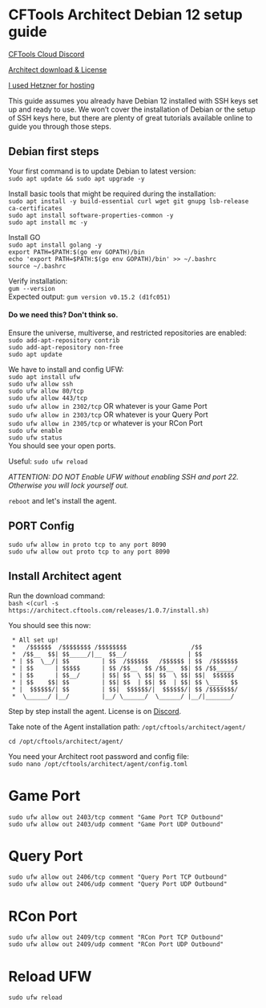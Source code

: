 # CFTools Architect Debian 12 setup guide

[CFTools Cloud Discord](https://discord.com/invite/k7Zdw6cXSH)

[Architect download & License](https://discord.com/channels/373098389174484992/1312066884467953775)

[I used Hetzner for hosting](https://www.hetzner.com/)

This guide assumes you already have Debian 12 installed
with SSH keys set up and ready to use. We won’t cover
the installation of Debian or the setup of SSH keys here,
but there are plenty of great tutorials available online
to guide you through those steps.


## Debian first steps

Your first command is to update Debian to latest version:\
`sudo apt update && sudo apt upgrade -y`

Install basic tools that might be required during the installation:\
`sudo apt install -y build-essential curl wget git gnupg lsb-release ca-certificates`\
`sudo apt install software-properties-common -y`\
`sudo apt install mc -y`

Install GO\
`sudo apt install golang -y`\
`export PATH=$PATH:$(go env GOPATH)/bin`\
`echo 'export PATH=$PATH:$(go env GOPATH)/bin' >> ~/.bashrc`\
`source ~/.bashrc`

Verify installation:\
`gum --version`\
Expected output: `gum version v0.15.2 (d1fc051)`

#### Do we need this? Don't think so.
Ensure the universe, multiverse, and restricted repositories are enabled:\
`sudo add-apt-repository contrib`\
`sudo add-apt-repository non-free`\
`sudo apt update`

We have to install and config UFW:\
`sudo apt install ufw`\
`sudo ufw allow ssh`\
`sudo ufw allow 80/tcp`\
`sudo ufw allow 443/tcp`\
`sudo ufw allow in 2302/tcp` OR whatever is your Game Port\
`sudo ufw allow in 2303/tcp` OR whatever is your Query Port\
`sudo ufw allow in 2305/tcp` or whatever is your RCon Port\
`sudo ufw enable`\
`sudo ufw status`\
You should see your open ports. 

Useful: `sudo ufw reload`

_ATTENTION: DO NOT Enable UFW without enabling SSH and port 22.\
Otherwise you will lock yourself out._

`reboot` and let's install the agent.


## PORT Config
`sudo ufw allow in proto tcp to any port 8090`\
`sudo ufw allow out proto tcp to any port 8090`


## Install Architect agent

Run the download command:\
`bash <(curl -s https://architect.cftools.com/releases/1.0.7/install.sh)`

You should see this now:
```
 * All set up!
 *   /$$$$$$  /$$$$$$$$ /$$$$$$$$                  /$$
 *  /$$__  $$| $$_____/|__  $$__/                 | $$
 * | $$  \__/| $$         | $$  /$$$$$$   /$$$$$$ | $$  /$$$$$$$
 * | $$      | $$$$$      | $$ /$$__  $$ /$$__  $$| $$ /$$_____/
 * | $$      | $$__/      | $$| $$  \ $$| $$  \ $$| $$|  $$$$$$
 * | $$    $$| $$         | $$| $$  | $$| $$  | $$| $$ \____  $$
 * |  $$$$$$/| $$         | $$|  $$$$$$/|  $$$$$$/| $$ /$$$$$$$/
 *  \______/ |__/         |__/ \______/  \______/ |__/|_______/
```

Step by step install the agent. License is on [Discord](https://discord.com/channels/373098389174484992/1312066884467953775).

Take note of the Agent installation path: `/opt/cftools/architect/agent/`

`cd /opt/cftools/architect/agent/`

You need your Architect root password and config file:\
`sudo nano /opt/cftools/architect/agent/config.toml`


# Game Port
`sudo ufw allow out 2403/tcp comment "Game Port TCP Outbound"`\
`sudo ufw allow out 2403/udp comment "Game Port UDP Outbound"`

# Query Port
`sudo ufw allow out 2406/tcp comment "Query Port TCP Outbound"`\
`sudo ufw allow out 2406/udp comment "Query Port UDP Outbound"`

# RCon Port
`sudo ufw allow out 2409/tcp comment "RCon Port TCP Outbound"`\
`sudo ufw allow out 2409/udp comment "RCon Port UDP Outbound"`

# Reload UFW
`sudo ufw reload`
